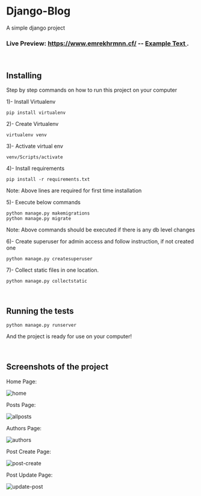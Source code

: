 # Django-Blog
A simple django project

### Live Preview: https://www.emrekhrmnn.cf/ -- <a href="https://emrekhrmnn.cf" target="_blank" rel="noopener"><span>Example Text</span> </a>.
<br>

## Installing

Step by step commands on how to run this project on your computer

1)- Install Virtualenv

```
pip install virtualenv
```

2)- Create Virtualenv

```
virtualenv venv
```

3)- Activate virtual env

```
venv/Scripts/activate
```

4)- Install requirements

```
pip install -r requirements.txt
```
Note: Above lines are required for first time installation

5)- Execute below commands

```
python manage.py makemigrations
python manage.py migrate
```
Note: Above commands should be executed if there is any db level changes

6)- Create superuser for admin access and follow instruction, if not created one

```
python manage.py createsuperuser
```

7)- Collect static files in one location.

```
python manage.py collectstatic
```
<br>

## Running the tests

```
python manage.py runserver
```
And the project is ready for use on your computer!

<br>

## Screenshots of the project

Home Page:

![home](https://user-images.githubusercontent.com/59236526/112477888-7b5faf80-8d84-11eb-87c9-3c37fa112670.jpg)

Posts Page:

![allposts](https://user-images.githubusercontent.com/59236526/112477894-7c90dc80-8d84-11eb-8fd8-5f8d3505a6d5.jpg)

Authors Page:

![authors](https://user-images.githubusercontent.com/59236526/112477900-7dc20980-8d84-11eb-9d2b-d0193387bc51.jpg)

Post Create Page:

![post-create](https://user-images.githubusercontent.com/59236526/112477906-7ef33680-8d84-11eb-9a28-1e61def15dbd.jpg)

Post Update Page:

![update-post](https://user-images.githubusercontent.com/59236526/112477911-80246380-8d84-11eb-9730-7660b4763080.jpg)
